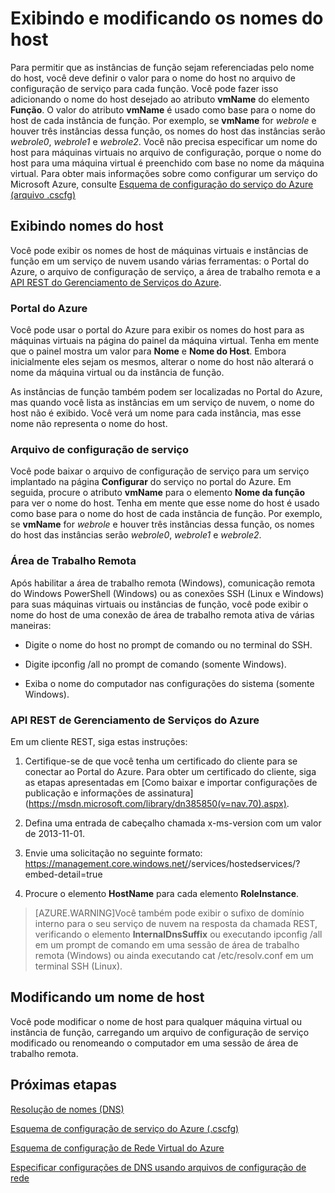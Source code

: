 <properties 
   pageTitle="Exibindo e modificando os nomes do host"
	description="Descrição"
	services="virtual-network"
	documentationCenter="na"
	authors="joaoma"
	manager="jdial"
	editor="tysonn"/>
<tags 
   ms.service="virtual-network"
	ms.devlang="na"
	ms.topic="article"
	ms.tgt_pltfrm="na"
	ms.workload="infrastructure-services"
	ms.date="08/25/2015"
	ms.author="joaoma"/>

# Exibindo e modificando os nomes do host

Para permitir que as instâncias de função sejam referenciadas pelo nome do host, você deve definir o valor para o nome do host no arquivo de configuração de serviço para cada função. Você pode fazer isso adicionando o nome do host desejado ao atributo **vmName** do elemento **Função**. O valor do atributo **vmName** é usado como base para o nome do host de cada instância de função. Por exemplo, se **vmName** for *webrole* e houver três instâncias dessa função, os nomes do host das instâncias serão *webrole0*, *webrole1* e *webrole2*. Você não precisa especificar um nome do host para máquinas virtuais no arquivo de configuração, porque o nome do host para uma máquina virtual é preenchido com base no nome da máquina virtual. Para obter mais informações sobre como configurar um serviço do Microsoft Azure, consulte [Esquema de configuração do serviço do Azure (arquivo .cscfg)](https://msdn.microsoft.com/library/azure/ee758710.aspx)

## Exibindo nomes do host

Você pode exibir os nomes de host de máquinas virtuais e instâncias de função em um serviço de nuvem usando várias ferramentas: o Portal do Azure, o arquivo de configuração de serviço, a área de trabalho remota e a [API REST do Gerenciamento de Serviços do Azure](https://msdn.microsoft.com/library/azure/ee460799.aspx).

### Portal do Azure

Você pode usar o portal do Azure para exibir os nomes do host para as máquinas virtuais na página do painel da máquina virtual. Tenha em mente que o painel mostra um valor para **Nome** e **Nome do Host**. Embora inicialmente eles sejam os mesmos, alterar o nome do host não alterará o nome da máquina virtual ou da instância de função.

As instâncias de função também podem ser localizadas no Portal do Azure, mas quando você lista as instâncias em um serviço de nuvem, o nome do host não é exibido. Você verá um nome para cada instância, mas esse nome não representa o nome do host.

### Arquivo de configuração de serviço

Você pode baixar o arquivo de configuração de serviço para um serviço implantado na página **Configurar** do serviço no portal do Azure. Em seguida, procure o atributo **vmName** para o elemento **Nome da função** para ver o nome do host. Tenha em mente que esse nome do host é usado como base para o nome do host de cada instância de função. Por exemplo, se **vmName** for *webrole* e houver três instâncias dessa função, os nomes do host das instâncias serão *webrole0*, *webrole1* e *webrole2*.

### Área de Trabalho Remota

Após habilitar a área de trabalho remota (Windows), comunicação remota do Windows PowerShell (Windows) ou as conexões SSH (Linux e Windows) para suas máquinas virtuais ou instâncias de função, você pode exibir o nome do host de uma conexão de área de trabalho remota ativa de várias maneiras:

- Digite o nome do host no prompt de comando ou no terminal do SSH.

- Digite ipconfig /all no prompt de comando (somente Windows).

- Exiba o nome do computador nas configurações do sistema (somente Windows).

### API REST de Gerenciamento de Serviços do Azure

Em um cliente REST, siga estas instruções:

1. Certifique-se de que você tenha um certificado do cliente para se conectar ao Portal do Azure. Para obter um certificado do cliente, siga as etapas apresentadas em [Como baixar e importar configurações de publicação e informações de assinatura] (https://msdn.microsoft.com/library/dn385850(v=nav.70).aspx).

1. Defina uma entrada de cabeçalho chamada x-ms-version com um valor de 2013-11-01.

1. Envie uma solicitação no seguinte formato: https://management.core.windows.net/<subscrition-id>/services/hostedservices/<service-name>?embed-detail=true

1. Procure o elemento **HostName** para cada elemento **RoleInstance**.

>[AZURE.WARNING]Você também pode exibir o sufixo de domínio interno para o seu serviço de nuvem na resposta da chamada REST, verificando o elemento **InternalDnsSuffix** ou executando ipconfig /all em um prompt de comando em uma sessão de área de trabalho remota (Windows) ou ainda executando cat /etc/resolv.conf em um terminal SSH (Linux).

## Modificando um nome de host

Você pode modificar o nome de host para qualquer máquina virtual ou instância de função, carregando um arquivo de configuração de serviço modificado ou renomeando o computador em uma sessão de área de trabalho remota.

## Próximas etapas

[Resolução de nomes (DNS)](virtual-networks-name-resolution-for-vms-and-role-instances.md)

[Esquema de configuração de serviço do Azure (.cscfg)](https://msdn.microsoft.com/library/windowsazure/ee758710.aspx)

[Esquema de configuração de Rede Virtual do Azure](http://go.microsoft.com/fwlink/?LinkId=248093)

[Especificar configurações de DNS usando arquivos de configuração de rede](virtual-networks-specifying-a-dns-settings-in-a-virtual-network-configuration-file.md)

<!---HONumber=August15_HO9-->